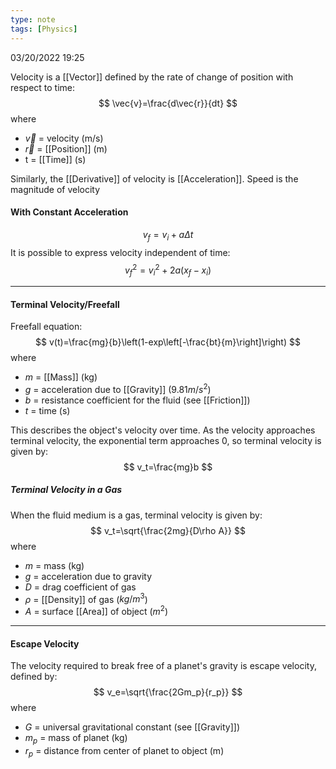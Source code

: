 ```yaml
---
type: note
tags: [Physics]
---
```

03/20/2022 19:25

  

Velocity is a [[Vector]] defined by the rate of change of position with respect to time:
$$
\vec{v}=\frac{d\vec{r}}{dt}
$$
where
- $\vec v$ = velocity (m/s)
- $\vec{r}$ = [[Position]] (m)
- t = [[Time]] (s)

Similarly, the [[Derivative]] of velocity is [[Acceleration]]. Speed is the magnitude of velocity

#### With Constant Acceleration
$$
v_f=v_i+a\Delta t
$$
It is possible to express velocity independent of time:
$$
v_f^2=v_i^2+2a(x_f-x_i)
$$

---

#### Terminal Velocity/Freefall
Freefall equation:
$$
v(t)=\frac{mg}{b}\left(1-exp\left[-\frac{bt}{m}\right]\right)
$$
where
- $m$ = [[Mass]] (kg)
- $g$ = acceleration due to [[Gravity]] ($9.81m/s^2$)
- $b$ = resistance coefficient for the fluid (see [[Friction]])
- $t$ = time (s)

This describes the object's velocity over time. As the velocity approaches terminal velocity, the exponential term approaches 0, so terminal velocity is given by:
$$
v_t=\frac{mg}b
$$
##### Terminal Velocity in a Gas
When the fluid medium is a gas, terminal velocity is given by:
$$
v_t=\sqrt{\frac{2mg}{D\rho A}}
$$
where
- $m$ = mass (kg)
- $g$ = acceleration due to gravity
- $D$ = drag coefficient of gas
- $\rho$ = [[Density]] of gas ($kg/m^3$)
- $A$ = surface [[Area]] of object ($m^2$)

---

#### Escape Velocity
The velocity required to break free of a planet's gravity is escape velocity, defined by:
$$
v_e=\sqrt{\frac{2Gm_p}{r_p}}
$$
where
- $G$ = universal gravitational constant (see [[Gravity]])
- $m_p$ = mass of planet (kg)
- $r_p$ = distance from center of planet to object (m)